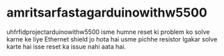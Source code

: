 # amritsarfastagarduinowithw5500
uhfrfidprojectarduinowithw5500
isme humne reset ki problem ko solve karne ke liye Ethernet shield jo hota hai usme pichhe resistor lgakar solve karte hai isse reset ka issue nahi aata hai. 
